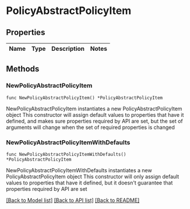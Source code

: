 # PolicyAbstractPolicyItem

## Properties

Name | Type | Description | Notes
------------ | ------------- | ------------- | -------------

## Methods

### NewPolicyAbstractPolicyItem

`func NewPolicyAbstractPolicyItem() *PolicyAbstractPolicyItem`

NewPolicyAbstractPolicyItem instantiates a new PolicyAbstractPolicyItem object
This constructor will assign default values to properties that have it defined,
and makes sure properties required by API are set, but the set of arguments
will change when the set of required properties is changed

### NewPolicyAbstractPolicyItemWithDefaults

`func NewPolicyAbstractPolicyItemWithDefaults() *PolicyAbstractPolicyItem`

NewPolicyAbstractPolicyItemWithDefaults instantiates a new PolicyAbstractPolicyItem object
This constructor will only assign default values to properties that have it defined,
but it doesn't guarantee that properties required by API are set


[[Back to Model list]](../README.md#documentation-for-models) [[Back to API list]](../README.md#documentation-for-api-endpoints) [[Back to README]](../README.md)


